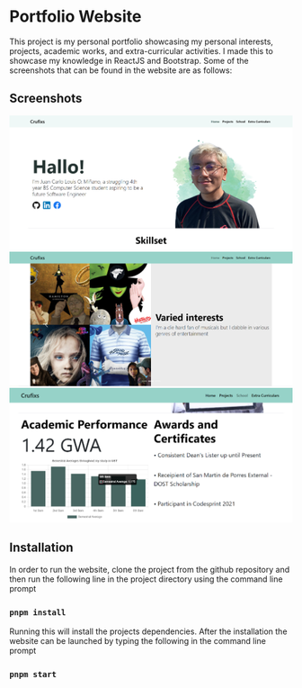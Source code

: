 # Portfolio Website

<!--
https://crufixs.herokuapp.com/
-->

This project is my personal portfolio showcasing my personal interests, projects, academic works, and extra-curricular activities. I made this to showcase my knowledge in ReactJS and Bootstrap. Some of the screenshots that can be found in the website are as follows:

## Screenshots
<img src="readme_imgs/Homepage.png" width="800" title="Landing Page">
<img src="readme_imgs/Carousel.png" width="800" title="Carousel">
<img src="readme_imgs/Graph.png" width="800" title="Graph">

## Installation

In order to run the website, clone the project from the github repository and then run the following line in the project directory using the command line prompt

### `pnpm install`

Running this will install the projects dependencies. After the installation the website can be launched by typing the following in the command line prompt

### `pnpm start`
